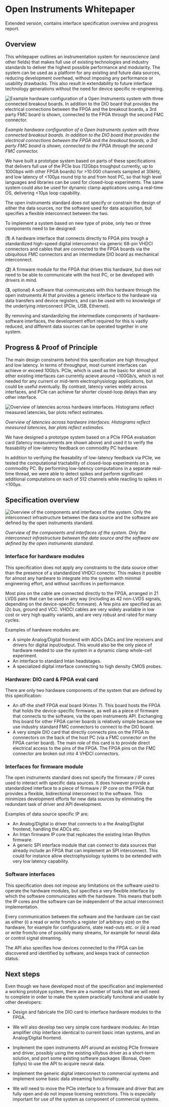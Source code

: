 # Open Instruments Whitepaper
Extended version, contains interface specification overview and progress report.

## Overview

This whitepaper outlines an instrumentation system for neuroscience (and other fields) that makes full use of existing technologies and industry standards to deliver the highest possible performance and modularity. The system can be used as a platform for any existing and future data sources, reducing development overhead, without imposing any performance or usability drawbacks. This also result in extendability to future interface technology generations without the need for device specific re-engineering.

![Example hardware configuration of a Open Instruments system with three connected breakout boards. In addition to the DIO board that provides the electrical connections between the FPGA and the breakout boards, a 3rd party FMC board is shown, connected to the FPGA through the second FMC connector.](imgs/system_overview.png)

_Example hardware configuration of a Open Instruments system with three connected breakout boards. In addition to the DIO board that provides the electrical connections between the FPGA and the breakout boards, a 3rd party FMC board is shown, connected to the FPGA through the second FMC connector._


We have built a prototype system based on parts of these specifications that delivers full use of the PCIe bus (12Gbps troughput currently, up to 100Gbps with other FPGA boards) for >10.000 channels sampled at 30kHz, and low latency of  <100μs round trip to and from host PC, so that high level languages and libraries can be used for closed-loop experiments. The same system could also be used for dynamic clamp applications using a real-time OS, delivering <10μs loop capability.

The open instruments standard does not specify or constrain the design of either the data sources, nor the software used for data acquisition, but specifies a flexible interconnect between the two. 

To implement a system based on new type of probe, only two or three components need to be designed: 

(__1__) A hardware interface that connects directly to FPGA pins trough a standardized high-speed digital interconnect via generic 68-pin VHDCI connectors and cables that are connected to the FPGA boards via the ubiquitous FMC connectors and an intermediate DIO board as mechanical interconnect.

(__2__) A firmware module for the FPGA that drives this hardware, but does not need to be able to communicate with the host PC, or be developed with drivers in mind.

(__3__, optional) A software that communicates with this hardware through the open instruments AI that provides a generic interface to the hardware via data transfers and device registers, and can be used with no knowledge of the underlying interconnect (PCIe, USB, Ethernet).

By removing and standardizing the intermediate components of hardware-software interfaces, the development effort required for this is vastly reduced, and different data sources can be operated together in one system.

## Progress & Proof of Principle

The main design constraints behind this specification are high throughput and low latency. In terms of throughput, most current interfaces can achieve or exceed 10Gb/s. PCIe, which is used as the basic for almost all other existing interfaces can currently acieve around ~100Gb/s, which is not needed for any current or mid-term electrophysiology applications, but could be useful eventually. By contrast, latency varies widely across interfaces, and PCIe can achieve far shorter closed-loop delays than any other interface.

![Overview of latencies across hardware interfaces. Histograms reflect measured latencies, bar plots reflect estimates.](imgs/latencies_log_scale.png)

_Overview of latencies across hardware interfaces. Histograms reflect measured latencies, bar plots reflect estimates._

We have designed a prototype system based on a PCIe FPGA evaluation card (latency measurements are shown above) and used it to verify the feasability of low-latency feedback on commodity PC hardware. 

In addition to verifying the feasability of low-latency feedback via PCIe, we tested the computational tractability of closed-loop experiments on a commodity PC. By performing low-latency computations in a separate real-time thread, we were able to detect spikes and perform significant additional computations on each of 512 channels while reacting to spikes in <100μs.

## Specification overview

![Overview of the components and interfaces of the system. Only the interconnect infrastructure between the data source and the software are defined by the open instruments standard.](imgs/hardware_architecture_sketch.png)

_Overview of the components and interfaces of the system. Only the interconnect infrastructure between the data source and the software are defined by the open instruments standard._


### Interface for hardware modules

This specification does not apply any constraints to the data source other than the presence of a standardized VHDCI conector. This makes it posible for almost any hardware to integrate into the system with minimal engineering effort, and without sacrifices in performance.

Most pins on the cable are connected directly to the FPGA, arranged in 21 LVDS pairs that can be used in any way (including as 42 non-LVDS signals, depending on the device-specific firmware). A few pins are specified as an i2c bus, ground and VCC. VHDCI cables are very widely available in low cost or very high quality variants, and are very robust and rated for many cycles.

Examples of hardware modules are:
- A simple Analog/Digital frontend with ADCs DACs and line receivers and drivers for digital input/output. This would also be the only piece of hardware needed to use the system in a dynamic clamp whole-cell experiment.
- An interface to standard Intan headstages.
- A specialized digital interface connecting to high density CMOS probes.

### Hardware: DIO card & FPGA eval card

There are only two hardware components of the system that are defined by this specification:
- An off-the shelf FPGA eval board (Kintex 7). This board hosts the FPGA that holds the device-specific firmware, as well as a piece of firmware that connects to the software, via the open instruments API. Exchanging this board for other FPGA carrier boards is relatively simple because we use industry standard FMC connectors to connect to the DIO board.
- A very simple DIO card that directly connects pins on the FPGA to connnectors on the back of the host PC (via a FMC connector on the FPGA carrier board). The main role of this card is to provide direct electrical access to the pins of the FPGA. The FPGA pins on the FMC connector are broken out into 4 VHDCI connectors.

### Interfaces for firmware module

The open instruments standard does not specify the firmware / IP cores used to interact with specific data sources. It does however provide a standardized interface to a piece of firmware / IP core on the FPGA that provides a flexible, bidirectional interconnect to the software. This minimizes development efforts for new data sources by eliminating the redundant task of driver and API development.

Examples of data source specific IP are:
- An Analog/Digital io driver that connects to a the Analog/Digital frontend, handling the ADCs etc.
- An Intan firmware IP core that replicates the existing Intan Rhythm firmware. 
- A generic SPI interface module that can connect to data sources that already include an FPGA that can implement an SPI interconnect. This could for instance allow electrophysiology systems to be extended with very low latency capability.

### Software interfaces

This specification does not impose any limitations on the software used to operate the hardware modules, but specifies a very flexible interface by which the software communicates with the hardware. This means that both the IP cores and the software can be independent of the actual interconnect implementation.

Every communication between the software and the hardware can be cast as either (i) a read or write from/to a register (of arbitrary size) on the hardware, for example for configurations, state read-outs etc. or (ii) a read or write from/to one of possibly many streams, for example for neural data or control signal streaming.

The API also specifies how devices connected to the FPGA can be discovered and identified by software, and keeps track of connection status.

## Next steps

Even though we have developed most of the specification and implemented a working prototype system, there are a number of tasks that we will need to complete in order to make the system practically funcitonal and usable by other developers:

- Design and fabricate the DIO card to interface hardware modules to the FPGA.

- We will also develop two very simple core hardware modules: An Intan amplifier chip interface identical to current basic intan systems, and an Analog/Digital frontend.

- Implement the open instruments API around an existing PCIe firmware and driver, possibly using the existing xillybus driver as a short-term solution, and port some existing software packages (Bonsai, Open Ephys) to use the API to acquire neural data.

- Implement the generic digital interconnect to commercial systems and implement some basic data streaming functionality.

- We will need to move the PCIe interface to a firmware and driver that are fully open and do not impose licensing restrictions. This is especially important for use of the system as component of commercial systems.